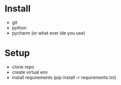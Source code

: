 # Install
* git
* python
* pycharm (or what ever ide you use)

# Setup
* clone repo
* create virtual env
* install requirements (pip install -r requirements.txt)